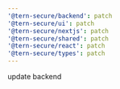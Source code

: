 ```yaml
---
'@tern-secure/backend': patch
'@tern-secure/ui': patch
'@tern-secure/nextjs': patch
'@tern-secure/shared': patch
'@tern-secure/react': patch
'@tern-secure/types': patch
---
```


update backend
